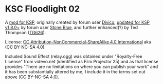 # KSC Floodlight 02

A [mod for KSP](https://forum.kerbalspaceprogram.com/index.php?/topic/122175-105-ksc-floodlight-24022016/), originally created by forum user [Divico](https://forum.kerbalspaceprogram.com/index.php?/profile/119955-divico/),
[updated for KSP v1.8.0+](https://forum.kerbalspaceprogram.com/index.php?/topic/211855-1125-181-ksc-floodlight-re-lit/) by forum user [Stone Blue](https://forum.kerbalspaceprogram.com/index.php?/profile/77721-stone-blue/), and further enhanced(?) by Ted Thompson ([TG626](https://forum.kerbalspaceprogram.com/index.php?/profile/112361-tg626/)).

License:
[CC Attribution-NonCommercial-ShareAlike 4.0 International](https://creativecommons.org/licenses/by-nc-sa/4.0/) aka (CC BY-NC-SA 4.0) 

Included Sound Effect (relay.ogg) was obtained under "Royalty-Free License" from videvo.net (identified as Film Projector 25) and as that license provides "There are no limitations on where you can publish your work" and it has been substantially altered by me, I include it in the terms set out above (CC BY-NC-SA 4.0).
